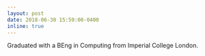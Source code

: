 ```yaml
---
layout: post
date: 2018-06-30 15:59:00-0400
inline: true
---
```


Graduated with a BEng in Computing from Imperial College London.